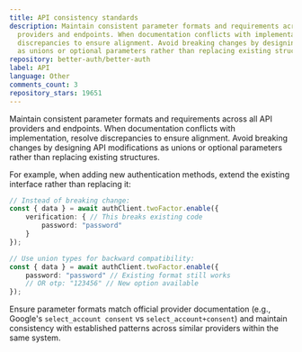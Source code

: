 ```yaml
---
title: API consistency standards
description: Maintain consistent parameter formats and requirements across all API
  providers and endpoints. When documentation conflicts with implementation, resolve
  discrepancies to ensure alignment. Avoid breaking changes by designing API modifications
  as unions or optional parameters rather than replacing existing structures.
repository: better-auth/better-auth
label: API
language: Other
comments_count: 3
repository_stars: 19651
---
```


Maintain consistent parameter formats and requirements across all API providers and endpoints. When documentation conflicts with implementation, resolve discrepancies to ensure alignment. Avoid breaking changes by designing API modifications as unions or optional parameters rather than replacing existing structures.

For example, when adding new authentication methods, extend the existing interface rather than replacing it:

```ts
// Instead of breaking change:
const { data } = await authClient.twoFactor.enable({
    verification: { // This breaks existing code
        password: "password"
    }
});

// Use union types for backward compatibility:
const { data } = await authClient.twoFactor.enable({
    password: "password" // Existing format still works
    // OR otp: "123456" // New option available
});
```

Ensure parameter formats match official provider documentation (e.g., Google's `select_account consent` vs `select_account+consent`) and maintain consistency with established patterns across similar providers within the same system.